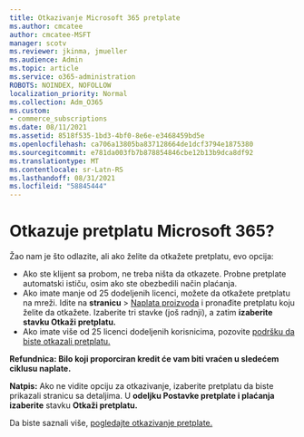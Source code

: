 ```yaml
---
title: Otkazivanje Microsoft 365 pretplate
ms.author: cmcatee
author: cmcatee-MSFT
manager: scotv
ms.reviewer: jkinma, jmueller
ms.audience: Admin
ms.topic: article
ms.service: o365-administration
ROBOTS: NOINDEX, NOFOLLOW
localization_priority: Normal
ms.collection: Adm_O365
ms.custom:
- commerce_subscriptions
ms.date: 08/11/2021
ms.assetid: 8518f535-1bd3-4bf0-8e6e-e3468459bd5e
ms.openlocfilehash: ca706a13805ba837128664de1dcf3794e1875380
ms.sourcegitcommit: e781da003fb7b878854846cbe12b13b9dca8df92
ms.translationtype: MT
ms.contentlocale: sr-Latn-RS
ms.lasthandoff: 08/31/2021
ms.locfileid: "58845444"
---
```

# <a name="canceling-your-microsoft-365-subscription"></a>Otkazuje pretplatu Microsoft 365?

Žao nam je što odlazite, ali ako želite da otkažete pretplatu, evo opcija:
  
- Ako ste klijent sa probom, ne treba ništa da otkazete. Probne pretplate automatski ističu, osim ako ste obezbedili način plaćanja.
- Ako imate manje od 25 dodeljenih licenci, možete da otkažete pretplatu na mreži. Idite na **stranicu** \> [Naplata proizvoda](https://go.microsoft.com/fwlink/p/?linkid=842054) i pronađite pretplatu koju želite da otkažete. Izaberite tri stavke (još radnji), a zatim **izaberite stavku Otkaži pretplatu.**
- Ako imate više od 25 licenci dodeljenih korisnicima, pozovite [podršku da biste otkazali pretplatu.](https://go.microsoft.com/fwlink/p/?linkid=518322)

**Refundnica: Bilo koji proporciran kredit će vam biti vraćen u sledećem ciklusu naplate.**

**Natpis:** Ako ne vidite opciju za otkazivanje, izaberite pretplatu da biste prikazali stranicu sa detaljima. U **odeljku Postavke pretplate i plaćanja izaberite** stavku **Otkaži pretplatu.**

Da biste saznali više, [pogledajte otkazivanje pretplate.](https://docs.microsoft.com/microsoft-365/commerce/subscriptions/cancel-your-subscription)